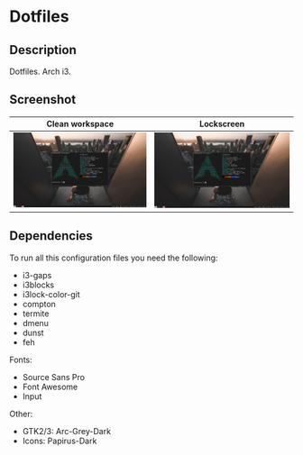 # Dotfiles

## Description
Dotfiles. Arch i3.

## Screenshot
| Clean workspace | Lockscreen |
| --- | --- |
| ![Arch i3](screenshot.png) | ![Arch i3](screenshot.png) |

## Dependencies
To run all this configuration files you need the following:
* i3-gaps
* i3blocks
* i3lock-color-git
* compton
* termite
* dmenu
* dunst
* feh

Fonts:
* Source Sans Pro
* Font Awesome
* Input

Other:
* GTK2/3: Arc-Grey-Dark
* Icons: Papirus-Dark
